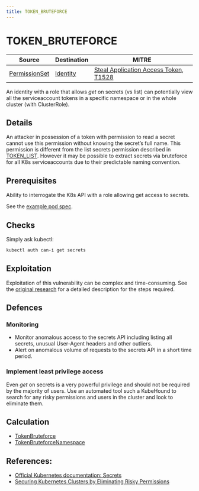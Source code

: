```yaml
---
title: TOKEN_BRUTEFORCE
---
```


<!--
id: TOKEN_BRUTEFORCE
name: "Brute-force secret name of service account token"
mitreAttackTechnique: T1528 - Steal Application Access Token
mitreAttackTactic: TA0006 - Credential Access
-->

# TOKEN_BRUTEFORCE

| Source                                    | Destination                           | MITRE                            |
| ----------------------------------------- | ------------------------------------- |----------------------------------|
| [PermissionSet](../entities/permissionset.md) | [Identity](../entities/identity.md) | [Steal Application Access Token, T1528](https://attack.mitre.org/techniques/T1528/) |

An identity with a role that allows *get* on secrets (vs list) can potentially view all the serviceaccount tokens in a specific namespace or in the whole cluster (with ClusterRole).

## Details

An attacker in possession of a token with permission to read a secret cannot use this permission without knowing the secret’s full name. This permission is different from the list secrets permission described in [TOKEN_LIST](./TOKEN_LIST.md). However it may be possible to extract secrets via bruteforce for all K8s serviceaccounts due to their predictable naming convention.

## Prerequisites

Ability to interrogate the K8s API with a role allowing get access to secrets.

See the [example pod spec](https://github.com/DataDog/KubeHound/tree/main/test/setup/test-cluster/attacks/TOKEN_BRUTEFORCE.yaml).

## Checks

Simply ask kubectl:

```bash
kubectl auth can-i get secrets
```

## Exploitation

Exploitation of this vulnerability can be complex and time-consuming. See the [original research](https://www.cyberark.com/resources/threat-research-blog/securing-kubernetes-clusters-by-eliminating-risky-permissions) for a detailed description for the steps required.

## Defences

### Monitoring

+ Monitor anomalous access to the secrets API including listing all secrets, unusual User-Agent headers and other outliers.
+ Alert on anomalous volume of requests to the secrets API in a short time period.

### Implement least privilege access

Even *get* on secrets is a very powerful privilege and should not be required by the majority of users. Use an automated tool such a KubeHound to search for any risky permissions and users in the cluster and look to eliminate them.

## Calculation

+ [TokenBruteforce](https://github.com/DataDog/KubeHound/tree/main/pkg/kubehound/graph/edge/token_bruteforce.go)
+ [TokenBruteforceNamespace](https://github.com/DataDog/KubeHound/tree/main/pkg/kubehound/graph/edge/token_bruteforce_namespace.go)

## References:

+ [Official Kubernetes documentation: Secrets](https://kubernetes.io/docs/concepts/configuration/secret/#working-with-secrets)
+ [Securing Kubernetes Clusters by Eliminating Risky Permissions](https://www.cyberark.com/resources/threat-research-blog/securing-kubernetes-clusters-by-eliminating-risky-permissions)
